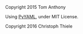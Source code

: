 Copyright 2015 Tom Anthony

Using [PyYAML](http://pyyaml.org/), under MIT License.

Copyright 2016 Christoph Thiele
